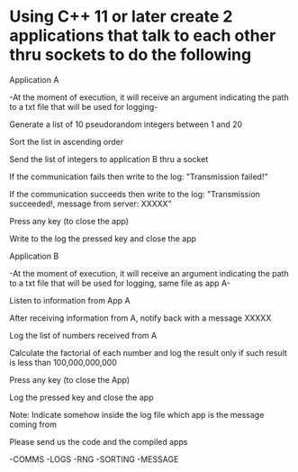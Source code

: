 # Using C++ 11 or later create 2 applications that talk to each other thru sockets to do the following

Application A

-At the moment of execution, it will receive an argument indicating the path to a txt file that will be used for logging-

Generate a list of 10 pseudorandom integers between 1 and 20

Sort the list in ascending order

Send the list of integers to application B thru a socket

If the communication fails then write to the log: "Transmission failed!"

If the communication succeeds then write to the log: "Transmission succeeded!, message from server: XXXXX"

Press any key (to close the app)

Write to the log the pressed key and close the app

Application B

-At the moment of execution, it will receive an argument indicating the path to a txt file that will be used for logging, same file as app A-

Listen to information from App A

After receiving information from A, notify back with a message XXXXX

Log the list of numbers received from A

Calculate the factorial of each number and log the result only if such result is less than 100,000,000,000

Press any key (to close the App)

Log the pressed key and close the app

Note: Indicate somehow inside the log file which app is the message coming from

Please send us the code and the compiled apps

-COMMS
-LOGS
-RNG
-SORTING
-MESSAGE

